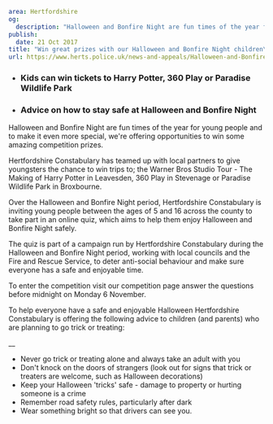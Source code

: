 ```yaml
area: Hertfordshire
og:
  description: "Halloween and Bonfire Night are fun times of the year for young people and to make it even more special, we\u2019re offering opportunities to win some amazing competition prizes."
publish:
  date: 21 Oct 2017
title: "Win great prizes with our Halloween and Bonfire Night children\u2019s quiz"
url: https://www.herts.police.uk/news-and-appeals/Halloween-and-Bonfire-Night-childrens-quiz
```

* ### Kids can win tickets to Harry Potter, 360 Play or Paradise Wildlife Park

 * ### Advice on how to stay safe at Halloween and Bonfire Night

Halloween and Bonfire Night are fun times of the year for young people and to make it even more special, we're offering opportunities to win some amazing competition prizes.

Hertfordshire Constabulary has teamed up with local partners to give youngsters the chance to win trips to; the Warner Bros Studio Tour - The Making of Harry Potter in Leavesden, 360 Play in Stevenage or Paradise Wildlife Park in Broxbourne.

Over the Halloween and Bonfire Night period, Hertfordshire Constabulary is inviting young people between the ages of 5 and 16 across the county to take part in an online quiz, which aims to help them enjoy Halloween and Bonfire Night safely.

The quiz is part of a campaign run by Hertfordshire Constabulary during the Halloween and Bonfire Night period, working with local councils and the Fire and Rescue Service, to deter anti-social behaviour and make sure everyone has a safe and enjoyable time.

To enter the competition visit our competition page answer the questions before midnight on Monday 6 November.

To help everyone have a safe and enjoyable Halloween Hertfordshire Constabulary is offering the following advice to children (and parents) who are planning to go trick or treating:

__

 * Never go trick or treating alone and always take an adult with you
 * Don't knock on the doors of strangers (look out for signs that trick or treaters are welcome, such as Halloween decorations)
 * Keep your Halloween 'tricks' safe - damage to property or hurting someone is a crime
 * Remember road safety rules, particularly after dark
 * Wear something bright so that drivers can see you.
